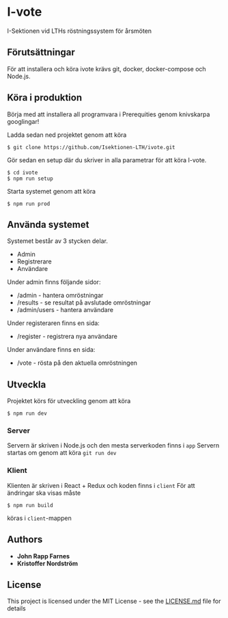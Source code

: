 # I-vote

I-Sektionen vid LTHs röstningssystem för årsmöten

## Förutsättningar

För att installera och köra ivote krävs git, docker, docker-compose och Node.js.

## Köra i produktion

Börja med att installera all programvara i Prerequities genom knivskarpa googlingar!

Ladda sedan ned projektet genom att köra 

```
$ git clone https://github.com/Isektionen-LTH/ivote.git
```

Gör sedan en setup där du skriver in alla parametrar för att köra I-vote.

```
$ cd ivote
$ npm run setup
```

Starta systemet genom att köra

```
$ npm run prod
```

## Använda systemet
Systemet består av 3 stycken delar.

* Admin
* Registrerare
* Användare

Under admin finns följande sidor:
* /admin - hantera omröstningar
* /results - se resultat på avslutade omröstningar
* /admin/users - hantera användare

Under registeraren finns en sida:
* /register - registrera nya användare

Under användare finns en sida:
* /vote - rösta på den aktuella omröstningen

## Utveckla

Projektet körs för utveckling genom att köra

```
$ npm run dev
```

### Server

Servern är skriven i Node.js och den mesta serverkoden finns i `app`
Servern startas om genom att köra `git run dev`

### Klient

Klienten är skriven i React + Redux och koden finns i `client`
För att ändringar ska visas måste

```
$ npm run build
```
köras i `client`-mappen


## Authors

* **John Rapp Farnes**
* **Kristoffer Nordström**

## License

This project is licensed under the MIT License - see the [LICENSE.md](LICENSE.md) file for details
